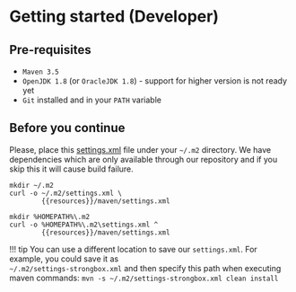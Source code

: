 # Getting started (Developer)

## Pre-requisites

* `Maven 3.5`
* `OpenJDK 1.8` (or `OracleJDK 1.8`) - support for higher version is not ready yet
* `Git` installed and in your `PATH` variable

## Before you continue

Please, place this [settings.xml]({{resources}}/maven/settings.xml) file under your `~/.m2` directory.
We have dependencies which are only available through our repository and if you skip this it will cause build failure.

```Linux tab= linenums="1"
mkdir ~/.m2
curl -o ~/.m2/settings.xml \
        {{resources}}/maven/settings.xml
```

```Windows tab= linenums="1"
mkdir %HOMEPATH%\.m2
curl -o %HOMEPATH%\.m2\settings.xml ^
        {{resources}}/maven/settings.xml
```

!!! tip
    You can use a different location to save our `settings.xml`. For example, you could save it as   
    `~/.m2/settings-strongbox.xml` and then specify this path when executing maven commands:
    ```
    mvn -s ~/.m2/settings-strongbox.xml clean install
    ```
